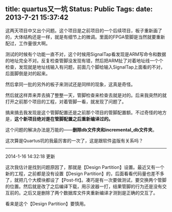 title: quartus又一坑
Status: Public
Tags: 
date: 2013-7-21 15:37:42
---

这两天项目中又出个问题。这个项目是之前项目的一个后续项目，板子重新画了的，大体结构还是一样，就是有细节上的微调。里面的FPGA管脚是当然就要重新配过，工作量很大啊。

测试的时候有个功能一直不对，这个时候用SignalTap看发现是ARM写命令和数据的地址完全不对。反复检查管脚没发现有错，然后把ARM扯了对着地址线一个个检查，发现就是地址线输入有问题，前面几个脚给输入SignalTap上面看的不对，后面脚倒是对的起来。

<!--more-->

然后拿同一批的另外的板子来测试还是同样的现象，这真是奇怪。

然后就这样弄来弄去搞了整整一天，管脚检查来检查去就是对的。后来我突然的就打开之前那个项目的工程，对着管脚一看，就发现了问题了。

搞来搞去我发现是这个管脚配置还是之前那个项目的管脚配置额。不过奇怪的地方是，**这个新项目绝对是在管脚配置之后重新编译过的。**

这个问题的解决办法是万能的——**删除db文件夹和incremental_db文件夹**。

这次算是Quartus坑的我最厉害的一次了，这是跟软件盗版有关系吗？

-----

2014-1-16 14:32:18 更新

这次我估计是找到问题原因了，那就是【Design Partition】设置。最近又有一个新的工程，之前都是没有设置【Design Partition】的，后面看看代码量也差不多了，就把几个大模块都设了【Post-fit】。凑巧是有一次要做测试，要交换两个管脚的位置。然后就是改了之后编译下载，用示波器一打，结果管脚的行为还是没有交互前的。之后又是删除了两个数据库文件夹重新编译才测到是正确的交互了。

看来是这个【Design Partition】要慎用。

